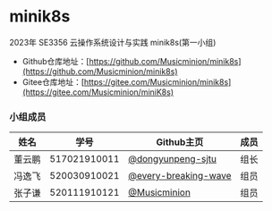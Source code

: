 # minik8s
2023年 SE3356 云操作系统设计与实践 minik8s(第一小组)

- Github仓库地址：[https://github.com/Musicminion/minik8s](https://github.com/Musicminion/minik8s)
- Gitee仓库地址：[https://gitee.com/Musicminion/minik8s](https://gitee.com/Musicminion/miniK8s)

### 小组成员

| 姓名   | 学号         | Github主页                  | 成员 |
| ------ | ------------ | --------------------- | ---- |
| 董云鹏 | 517021910011 | [@dongyunpeng-sjtu](https://github.com/dongyunpeng-sjtu) | 组长 |
| 冯逸飞   | 520030910021 | [@every-breaking-wave](https://github.com/every-breaking-wave)   | 组员 |
| 张子谦 | 520111910121 | [@Musicminion](https://github.com/Musicminion)   | 组员 |


<!--

**Here are some ideas to get you started:**

🙋‍♀️ A short introduction - what is your organization all about?
🌈 Contribution guidelines - how can the community get involved?
👩‍💻 Useful resources - where can the community find your docs? Is there anything else the community should know?
🍿 Fun facts - what does your team eat for breakfast?
🧙 Remember, you can do mighty things with the power of [Markdown](https://docs.github.com/github/writing-on-github/getting-started-with-writing-and-formatting-on-github/basic-writing-and-formatting-syntax)
-->
